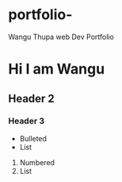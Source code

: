 # portfolio-
Wangu Thupa web Dev Portfolio 

# Hi I am Wangu 
## Header 2
### Header 3

- Bulleted
- List

1. Numbered
2. List
